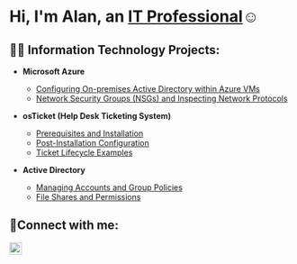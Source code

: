 <h1>Hi, I'm Alan, an <a href="https://linkedin.com/in/Josh">IT Professional</a>☺</h1>

<h2>👨‍💻 Information Technology Projects:</h2>

- <b>Microsoft Azure</b>
  - [Configuring On-premises Active Directory within Azure VMs](https://github.com/joshmadakorcc/configure-ad)
  - [Network Security Groups (NSGs) and Inspecting Network Protocols](https://github.com/joshmadakorcc/azure-network-protocols)
    
- <b>osTicket (Help Desk Ticketing System)</b>
  - [Prerequisites and Installation](https://github.com/AlanG099/osticket-prereqs)
  - [Post-Installation Configuration](https://github.com/joshmadakorcc/post-install-config)
  - [Ticket Lifecycle Examples](https://github.com/joshmadakorcc/ticket-lifecycle)

- <b>Active Directory</b>
  - [Managing Accounts and Group Policies](https://github.com/AlanG099/osticket-prereqs)
  - [File Shares and Permissions](https://github.com/AlanG099/osticket-prereqs)


<h2>🤳Connect with me:</h2>

[<img align="left" alt="Josh | LinkedIn" width="22px" src="https://cdn.jsdelivr.net/npm/simple-icons@v3/icons/linkedin.svg" />][linkedin]

[linkedin]: https://linkedin.com/in/Josh
